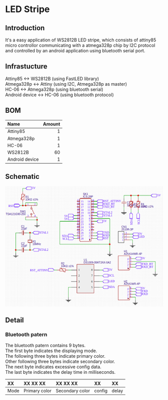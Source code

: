 # LED Stripe #
## Introduction ##
It's a easy application of WS2812B LED stripe, which consists of attiny85 micro controllor communicating with a atmega328p chip by I2C protocol and controlled by an android application using bluetooth serial port.
## Infrastucture ##
Attiny85  \<\-\> WS2812B (using FastLED library)  
Atmega328p \<\-\> Attiny (using I2C, Atmega328p as master)  
HC-06 \<\-\> Atmega328p (using bluetooth serial)  
Android device \<\-\> HC-06 (using bluetooth protocol)  
## BOM ##
|Name		|Amount	|
|:--------------|------:|
|Attiny85	|1	|
|Atmega328p	|1	|
|HC\-06		|1	|
|WS2812B	|60	|
|Android device	|1	|
## Schematic ##
![schematic](/res/schematic.png)
## Detail ##
### Bluetooth patern ###
The bluetooth patern contains 9 bytes.  
The first byte indicates the displaying mode.  
The following three bytes indicate primary color.  
Other following three bytes indicate secondary color.  
The next byte indicates excessive config data.  
The last byte indicates the delay time in milliseconds.  

|XX	|XX XX XX	|XX XX XX	|XX	|XX	|
|:------|:--------------|:--------------|:------|:------|
|Mode	|Primary color	|Secondary color|config	|delay	|
